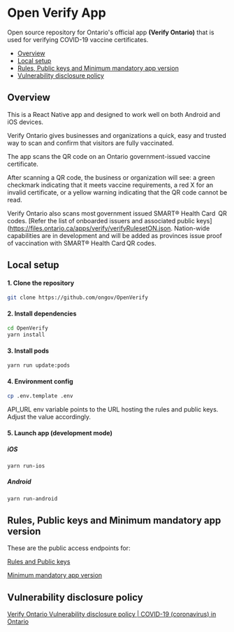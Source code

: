 # Open Verify App 

Open source repository for Ontario's official app **(Verify Ontario)** that is used for verifying COVID-19 vaccine certificates.
- [Overview](#overview)
- [Local setup](#local-setup)
- [Rules, Public keys and Minimum mandatory app version](#rules-public-keys-and-minimum-mandatory-app-version)
- [Vulnerability disclosure policy](#vulnerability-disclosure-policy)

## Overview
This is a React Native app and designed to work well on both Android and iOS devices. 

Verify Ontario gives businesses and organizations a quick, easy and trusted way to scan and confirm that visitors are fully vaccinated. 

The app scans the QR code on an Ontario government-issued vaccine certificate.  

After scanning a QR code, the business or organization will see: a green checkmark indicating that it meets vaccine requirements, a red X for an invalid certificate, or a yellow warning indicating that the QR code cannot be read. 

Verify Ontario also scans most government issued SMART® Health Card  QR codes. [Refer the list of onboarded issuers and associated public keys](https://files.ontario.ca/apps/verify/verifyRulesetON.json. Nation-wide capabilities are in development and will be added as provinces issue proof of vaccination with SMART® Health Card QR codes. 


## Local setup

#### 1. Clone the repository

```bash
git clone https://github.com/ongov/OpenVerify
```

#### 2. Install dependencies

```bash
cd OpenVerify
yarn install
```

#### 3. Install pods

```bash
yarn run update:pods
```

#### 4. Environment config

```bash
cp .env.template .env
```
API_URL env variable points to the URL hosting the rules and public keys. Adjust the value accordingly.

#### 5. Launch app (development mode)

##### iOS

```bash
yarn run-ios
```
##### Android

```bash
yarn run-android
```

## Rules, Public keys and Minimum mandatory app version

These are the public access endpoints for:

[Rules and Public keys](https://files.ontario.ca/apps/verify/verifyRulesetON.json)

[Minimum mandatory app version](https://files.ontario.ca/apps/verify/minimumVersion.json)

## Vulnerability disclosure policy

[Verify Ontario Vulnerability disclosure policy | COVID-19 (coronavirus) in Ontario](https://covid-19.ontario.ca/verify-vulnerability-disclosure)
